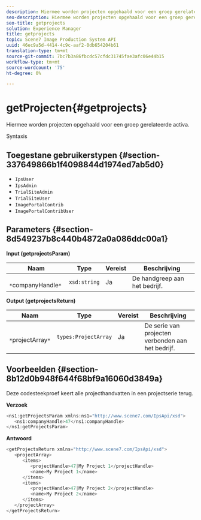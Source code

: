 ```yaml
---
description: Hiermee worden projecten opgehaald voor een groep gerelateerde activa.
seo-description: Hiermee worden projecten opgehaald voor een groep gerelateerde activa.
seo-title: getprojects
solution: Experience Manager
title: getprojects
topic: Scene7 Image Production System API
uuid: 46ec9a5d-4414-4c9c-aaf2-0db654204b61
translation-type: tm+mt
source-git-commit: 7bc7b3a86fbcdc57cfdc31745fae3afc06e44b15
workflow-type: tm+mt
source-wordcount: '75'
ht-degree: 0%

---
```



# getProjecten{#getprojects}

Hiermee worden projecten opgehaald voor een groep gerelateerde activa.

Syntaxis

## Toegestane gebruikerstypen {#section-337649866b1f4098844d1974ed7ab5d0}

* `IpsUser`
* `IpsAdmin`
* `TrialSiteAdmin`
* `TrialSiteUser`
* `ImagePortalContrib`
* `ImagePortalContribUser`

## Parameters {#section-8d549237b8c440b4872a0a086ddc00a1}

**Input (getprojectsParam)**

| Naam | Type | Vereist | Beschrijving |
|---|---|---|---|
| ` *`companyHandle`*` | `xsd:string` | Ja | De handgreep aan het bedrijf. |

**Output (getprojectsReturn)**

| Naam | Type | Vereist | Beschrijving |
|---|---|---|---|
| ` *`projectArray`*` | `types:ProjectArray` | Ja | De serie van projecten verbonden aan het bedrijf. |

## Voorbeelden {#section-8b12d0b948f644f68bf9a16060d3849a}

Deze codesteekproef keert alle projecthandvatten in een projectserie terug.

**Verzoek**

```java
<ns1:getProjectsParam xmlns:ns1="http://www.scene7.com/IpsApi/xsd">
   <ns1:companyHandle>47</ns1:companyHandle>
</ns1:getProjectsParam>
```

**Antwoord**

```java
<getProjectsReturn xmlns="http://www.scene7.com/IpsApi/xsd">
   <projectArray>
      <items>
         <projectHandle>47|My Project 1</projectHandle>
         <name>My Project 1</name>
      </items>
      <items>
         <projectHandle>47|My Project 2</projectHandle>
         <name>My Project 2</name>
      </items>
   </projectArray>
</getProjectsReturn>
```

